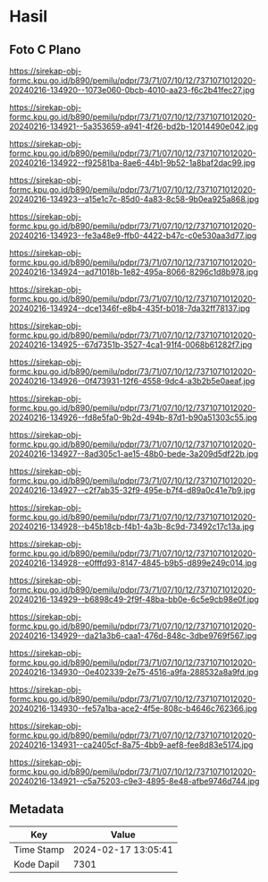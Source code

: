 # Hasil

## Foto C Plano

https://sirekap-obj-formc.kpu.go.id/b890/pemilu/pdpr/73/71/07/10/12/7371071012020-20240216-134920--1073e060-0bcb-4010-aa23-f6c2b41fec27.jpg

https://sirekap-obj-formc.kpu.go.id/b890/pemilu/pdpr/73/71/07/10/12/7371071012020-20240216-134921--5a353659-a941-4f26-bd2b-12014490e042.jpg

https://sirekap-obj-formc.kpu.go.id/b890/pemilu/pdpr/73/71/07/10/12/7371071012020-20240216-134922--f92581ba-8ae6-44b1-9b52-1a8baf2dac99.jpg

https://sirekap-obj-formc.kpu.go.id/b890/pemilu/pdpr/73/71/07/10/12/7371071012020-20240216-134923--a15e1c7c-85d0-4a83-8c58-9b0ea925a868.jpg

https://sirekap-obj-formc.kpu.go.id/b890/pemilu/pdpr/73/71/07/10/12/7371071012020-20240216-134923--fe3a48e9-ffb0-4422-b47c-c0e530aa3d77.jpg

https://sirekap-obj-formc.kpu.go.id/b890/pemilu/pdpr/73/71/07/10/12/7371071012020-20240216-134924--ad71018b-1e82-495a-8066-8296c1d8b978.jpg

https://sirekap-obj-formc.kpu.go.id/b890/pemilu/pdpr/73/71/07/10/12/7371071012020-20240216-134924--dce1346f-e8b4-435f-b018-7da32ff78137.jpg

https://sirekap-obj-formc.kpu.go.id/b890/pemilu/pdpr/73/71/07/10/12/7371071012020-20240216-134925--67d7351b-3527-4ca1-91f4-0068b61282f7.jpg

https://sirekap-obj-formc.kpu.go.id/b890/pemilu/pdpr/73/71/07/10/12/7371071012020-20240216-134926--0f473931-12f6-4558-9dc4-a3b2b5e0aeaf.jpg

https://sirekap-obj-formc.kpu.go.id/b890/pemilu/pdpr/73/71/07/10/12/7371071012020-20240216-134926--fd8e5fa0-9b2d-494b-87d1-b90a51303c55.jpg

https://sirekap-obj-formc.kpu.go.id/b890/pemilu/pdpr/73/71/07/10/12/7371071012020-20240216-134927--8ad305c1-ae15-48b0-bede-3a209d5df22b.jpg

https://sirekap-obj-formc.kpu.go.id/b890/pemilu/pdpr/73/71/07/10/12/7371071012020-20240216-134927--c2f7ab35-32f9-495e-b7f4-d89a0c41e7b9.jpg

https://sirekap-obj-formc.kpu.go.id/b890/pemilu/pdpr/73/71/07/10/12/7371071012020-20240216-134928--b45b18cb-f4b1-4a3b-8c9d-73492c17c13a.jpg

https://sirekap-obj-formc.kpu.go.id/b890/pemilu/pdpr/73/71/07/10/12/7371071012020-20240216-134928--e0fffd93-8147-4845-b9b5-d899e249c014.jpg

https://sirekap-obj-formc.kpu.go.id/b890/pemilu/pdpr/73/71/07/10/12/7371071012020-20240216-134929--b6898c49-2f9f-48ba-bb0e-6c5e9cb98e0f.jpg

https://sirekap-obj-formc.kpu.go.id/b890/pemilu/pdpr/73/71/07/10/12/7371071012020-20240216-134929--da21a3b6-caa1-476d-848c-3dbe9769f567.jpg

https://sirekap-obj-formc.kpu.go.id/b890/pemilu/pdpr/73/71/07/10/12/7371071012020-20240216-134930--0e402339-2e75-4516-a9fa-288532a8a9fd.jpg

https://sirekap-obj-formc.kpu.go.id/b890/pemilu/pdpr/73/71/07/10/12/7371071012020-20240216-134930--fe57a1ba-ace2-4f5e-808c-b4646c762366.jpg

https://sirekap-obj-formc.kpu.go.id/b890/pemilu/pdpr/73/71/07/10/12/7371071012020-20240216-134931--ca2405cf-8a75-4bb9-aef8-fee8d83e5174.jpg

https://sirekap-obj-formc.kpu.go.id/b890/pemilu/pdpr/73/71/07/10/12/7371071012020-20240216-134921--c5a75203-c9e3-4895-8e48-afbe9746d744.jpg


## Metadata

| Key        | Value               |
| ---------- | ------------------- |
| Time Stamp | 2024-02-17 13:05:41 |
| Kode Dapil | 7301                |



